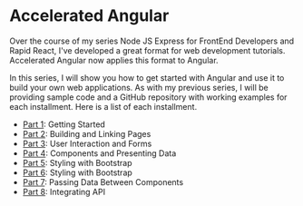 # Accelerated Angular

Over the course of my series Node JS Express for FrontEnd Developers and Rapid React, I've developed a great format for web development tutorials. Accelerated Angular now applies this format to Angular.

In this series, I will show you how to get started with Angular and use it to build your own web applications. As with my previous series, I will be providing sample code and a GitHub repository with working examples for each installment. Here is a list of each installment.

* [Part 1](https://github.com/trider/accelerated-angular-tutorial/tree/2f32d2669ccba0f3b19b00552c85ba11a437a975/ng-task-tutorial-01 "ng-task-tutorial-01"): Getting Started
* [Part 2](https://github.com/trider/accelerated-angular-tutorial/tree/673afde938e8ccd51784d269f70564c14661640d/ng-task-tutorial-02 "ng-task-tutorial-02"): Building and Linking Pages
* [Part 3](https://github.com/trider/accelerated-angular-tutorial/tree/6a8d8af879d63940148944770be05ef7be234723/ng-task-tutorial-03 "ng-task-tutorial-03"): User Interaction and Forms
* [Part 4](https://github.com/trider/accelerated-angular-tutorial/tree/6a8d8af879d63940148944770be05ef7be234723/"ng-task-tutorial-04 "ng-task-tutorial-04"): Components and Presenting Data
* [Part 5](https://github.com/trider/accelerated-angular-tutorial/tree/7a9e7a288585a3735bbb81733075cd748296173d/ng-task-tutorial-05 "ng-task-tutorial-05"): Styling with Bootstrap
* [Part 6](https://github.com/trider/accelerated-angular-tutorial/tree/211acbfd99de9a67fcae438646f4d3ac19f23cdf/ng-task-tutorial-06 "ng-task-tutorial-06"): Styling with Bootstrap
* [Part 7](https://github.com/trider/accelerated-angular-tutorial/tree/6b94e887b11e7909ab2df1a1b528f63b037c5d51/ng-task-tutorial-07 "ng-task-tutorial-07"): Passing Data Between Components
* [Part 8](https://github.com/trider/accelerated-angular-tutorial/tree/ec3791f125d68e2644f4218732c74de0410070b1/ng-task-tutorial-08 "ng-task-tutorial-08"): Integrating API
